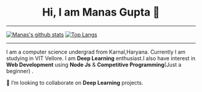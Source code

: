 <h1 align="center" > Hi, I am Manas Gupta 👋</h1>

<hr/>

[![Manas's github stats](https://github-readme-stats.vercel.app/api?username=Manas1820&show_icons=true&theme=gruvbox&count_private=true&title_color=2257EA&icon_color=2257EA&bg_color=f7f7f7)](https://github.com/anuraghazra/github-readme-stats)
[![Top Langs](https://github-readme-stats.vercel.app/api/top-langs/?username=Manas1820&theme=gruvbox&title_color=2257EA&bg_color=f7f7f7&hide=html,css)](https://github.com/anuraghazra/github-readme-stats)

<hr/>

I am a computer science undergrad from Karnal,Haryana. Currently I am studying in VIT Vellore. I am __Deep Learning__ enthusiast.I also have interest in __Web Development__ using __Node Js__ & __Competitive Programming__(Just a beginner) .

👯 I’m looking to collaborate on __Deep Learning__ projects.

<!--
**Manas1820/Manas1820** is a ✨ _special_ ✨ repository because its `README.md` (this file) appears on your GitHub profile.

Here are some ideas to get you started:

- 🔭 I’m currently working on ...
- 🌱 I’m currently learning ...
- 👯 I’m looking to collaborate on ...
- 🤔 I’m looking for help with ...
- 💬 Ask me about ...
- 📫 How to reach me: ...
- 😄 Pronouns: ...
- ⚡ Fun fact: ...
-->
